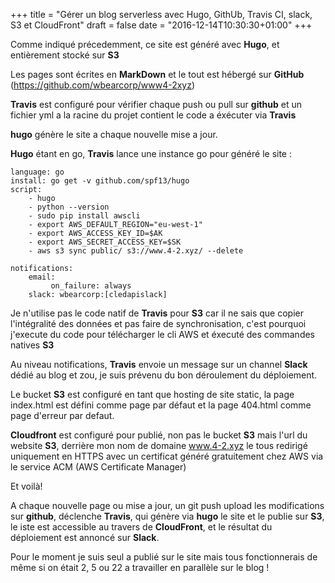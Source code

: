 +++
title = "Gérer un blog serverless avec Hugo, GithUb, Travis CI, slack, S3 et CloudFront"
draft = false
date = "2016-12-14T10:30:30+01:00"
+++

Comme indiqué précedemment, ce site est généré avec **Hugo**, et entièrement stocké sur **S3**

Les pages sont écrites en **MarkDown** et le tout est hébergé sur **GitHub** (https://github.com/wbearcorp/www4-2xyz)

**Travis** est configuré pour vérifier chaque push ou pull sur **github** et un fichier yml a la racine du projet contient le code a éxécuter via **Travis**

**hugo** génère le site a chaque nouvelle mise a jour.

**Hugo** étant en go, **Travis** lance une instance go pour généré le site :

    language: go
    install: go get -v github.com/spf13/hugo
    script:
        - hugo
        - python --version
        - sudo pip install awscli
        - export AWS_DEFAULT_REGION="eu-west-1"
        - export AWS_ACCESS_KEY_ID=$AK
        - export AWS_SECRET_ACCESS_KEY=$SK
        - aws s3 sync public/ s3://www.4-2.xyz/ --delete

    notifications:
        email:
             on_failure: always
        slack: wbearcorp:[cledapislack]

Je n'utilise pas le code natif de **Travis** pour **S3** car il ne sais que copier l'intégralité des données et pas faire de synchronisation, c'est pourquoi j'execute du code pour télécharger le cli AWS et éxecuté des commandes natives **S3**

Au niveau notifications, **Travis** envoie un message sur un channel **Slack** dédié au blog et zou, je suis prévenu du bon déroulement du déploiement.

Le bucket **S3** est configuré en tant que hosting de site static, la page index.html est défini comme page par défaut et la page 404.html comme page d'erreur par defaut.

**Cloudfront** est configuré pour publié, non pas le bucket **S3** mais l'url du website **S3**, derrière mon nom de domaine www.4-2.xyz le tous redirigé uniquement en HTTPS avec un certificat généré gratuitement chez AWS via le service ACM (AWS Certificate Manager)

Et voilà!

A chaque nouvelle page ou mise a jour, un git push upload les modifications sur **github**, déclenche **Travis**, qui génère via **hugo** le site et le publie sur **S3**, le iste est accessible au travers de **CloudFront**, et le résultat du déploiement est annoncé sur **Slack**.

Pour le moment je suis seul a publié sur le site mais tous fonctionnerais de même si on était 2, 5 ou 22 a travailler en parallèle sur le blog ! 